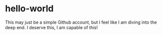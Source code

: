 # hello-world
This may just be a simple Github account, but I feel like I am diving into the deep end. I deserve this, I am capable of this!
